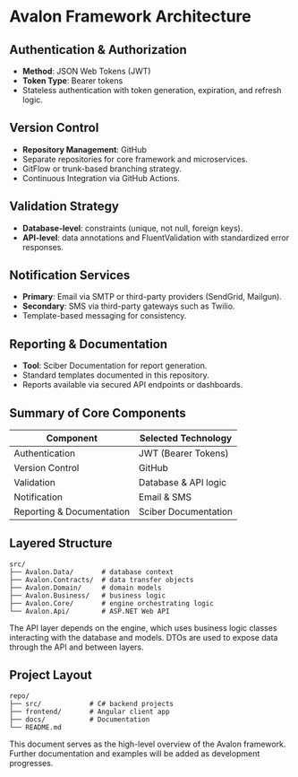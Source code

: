 # Avalon Framework Architecture

## Authentication & Authorization
- **Method**: JSON Web Tokens (JWT)
- **Token Type**: Bearer tokens
- Stateless authentication with token generation, expiration, and refresh logic.

## Version Control
- **Repository Management**: GitHub
- Separate repositories for core framework and microservices.
- GitFlow or trunk-based branching strategy.
- Continuous Integration via GitHub Actions.

## Validation Strategy
- **Database-level**: constraints (unique, not null, foreign keys).
- **API-level**: data annotations and FluentValidation with standardized error responses.

## Notification Services
- **Primary**: Email via SMTP or third-party providers (SendGrid, Mailgun).
- **Secondary**: SMS via third-party gateways such as Twilio.
- Template-based messaging for consistency.

## Reporting & Documentation
- **Tool**: Sciber Documentation for report generation.
- Standard templates documented in this repository.
- Reports available via secured API endpoints or dashboards.

## Summary of Core Components

| Component                   | Selected Technology         |
| --------------------------- | --------------------------- |
| Authentication              | JWT (Bearer Tokens)         |
| Version Control             | GitHub                      |
| Validation                  | Database & API logic        |
| Notification                | Email & SMS                 |
| Reporting & Documentation   | Sciber Documentation        |

## Layered Structure

```
src/
├── Avalon.Data/       # database context
├── Avalon.Contracts/  # data transfer objects
├── Avalon.Domain/     # domain models
├── Avalon.Business/   # business logic
├── Avalon.Core/       # engine orchestrating logic
└── Avalon.Api/        # ASP.NET Web API
```

The API layer depends on the engine, which uses business logic classes interacting with the database and models. DTOs are used to expose data through the API and between layers.

## Project Layout

```
repo/
├── src/            # C# backend projects
├── frontend/       # Angular client app
├── docs/           # Documentation
└── README.md
```

This document serves as the high-level overview of the Avalon framework. Further documentation and examples will be added as development progresses.
